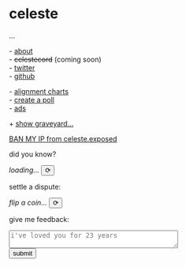 <h1 id="celeste">celeste</h1>

<span id="subheader">...</span>

\- [about](/about)\
\- ~~celestecord~~ (coming soon)\
\- [twitter](https://twitter.com/parafactual)\
\- [github](https://github.com/cosmicoptima)

\- [alignment charts](/alignment)\
\- [create a poll](/poll)\
\- [ads](/ads)

<span id="show-more-links-plus-minus">+</span>
<a id="show-more-links" href="javascript:void">show graveyard…</a>
<span id="more-links" style="display: none;"> 🪦 copilot\
🪦 date me\
🪦 ???
</span>

<a class="ban-my-ip" href="/api/ban">BAN MY IP from celeste.exposed</a>

did you know?

<div>
  <span class="evilbox" id="fun-fact"><i>loading...</i></span>
  <button id="reload-fun-fact">⟳</button>
</div>

settle a dispute:

<div>
  <span class="evilbox" id="coinflip"><i>flip a coin...</i></span>
  <button id="flip-a-coin">⟳</button>
</div>

give me feedback:

<div>
  <div><textarea id="feedback-box" placeholder="i've loved you for 23 years" cols="40"></textarea></div>
  <button id="submit-feedback">submit</button>
</div>

<script type="text/javascript" src="/index.js"></script>
